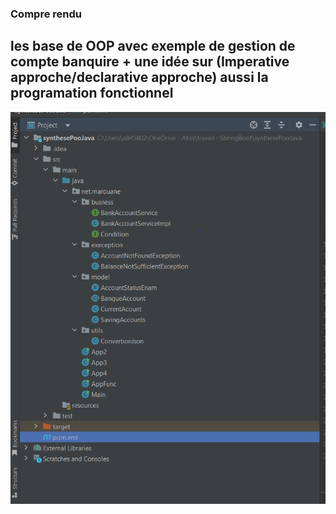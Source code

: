 <h3>Compre rendu</h3>
<h2>les base de OOP avec exemple de gestion de compte banquire + une idée sur (Imperative approche/declarative approche) aussi la programation fonctionnel</h2>
<img src="captures/Capture.PNG">
